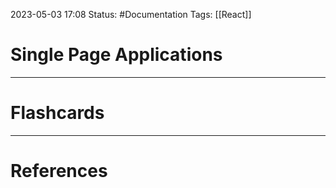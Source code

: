 2023-05-03 17:08
Status: #Documentation 
Tags: [[React]]

# Single Page Applications








___
# Flashcards



---
# References
